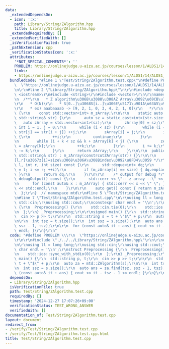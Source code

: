 ```yaml
---
data:
  _extendedDependsOn:
  - icon: ':x:'
    path: Library/String/ZAlgorithm.hpp
    title: Library/String/ZAlgorithm.hpp
  _extendedRequiredBy: []
  _extendedVerifiedWith: []
  _isVerificationFailed: true
  _pathExtension: cpp
  _verificationStatusIcon: ':x:'
  attributes:
    '*NOT_SPECIAL_COMMENTS*': ''
    PROBLEM: https://onlinejudge.u-aizu.ac.jp/courses/lesson/1/ALDS1/14/ALDS1_14_B
    links:
    - https://onlinejudge.u-aizu.ac.jp/courses/lesson/1/ALDS1/14/ALDS1_14_B
  bundledCode: "#line 1 \"Test/String/ZAlgorithm.test.cpp\"\n#define PROBLEM \\\r\n\
    \  \"https://onlinejudge.u-aizu.ac.jp/courses/lesson/1/ALDS1/14/ALDS1_14_B\"\r\
    \n\r\n#line 2 \"Library/String/ZAlgorithm.hpp\"\n\r\n#include <deque>\r\n#include\
    \ <iostream>\r\n#include <string>\r\n#include <vector>\r\n\r\nnamespace mtd {\r\
    \n  /**\r\n   * Z algorithm\u306B\u3088\u308AZ Array\u3092\u69CB\u7BC9\u3059\u308B\
    \r\n   * O(N)\r\n   * S[0..]\u3068S[i..]\u306E\u5171\u901A\u63A5\u982D\u8F9E\u6570\
    \r\n   * ex) aaabaaaab -> [9, 2, 1, 0, 3, 4, 2, 1, 0]\r\n   */\r\n  class ZAlgorithm\
    \ {\r\n    const std::vector<int> m_zArray;\r\n\r\n    static auto constrcutZArray(const\
    \ std::string& str) {\r\n      auto sz = static_cast<int>(str.size());\r\n   \
    \   auto zArray = std::vector<int>(sz);\r\n      zArray[0] = sz;\r\n\r\n     \
    \ int i = 1, j = 0;\r\n      while (i < sz) {\r\n        while (i + j < sz &&\
    \ str[j] == str[i + j]) ++j;\r\n        zArray[i] = j;\r\n        if (j == 0)\
    \ {\r\n          ++i;\r\n          continue;\r\n        }\r\n        int k = 1;\r\
    \n        while (i + k < sz && k + zArray[k] < j) {\r\n          zArray[i + k]\
    \ = zArray[k];\r\n          ++k;\r\n        }\r\n        i += k;\r\n        j\
    \ -= k;\r\n      }\r\n      return zArray;\r\n    }\r\n\r\n  public:\r\n    ZAlgorithm(const\
    \ std::string& str) : m_zArray(constrcutZArray(str)) {}\r\n\r\n    /* i\u2208\
    [l,r]\u3067z[i]=size\u3068\u306A\u308Bindex\u3092\u8FD4\u3059 */\r\n    auto find(int\
    \ l, int r, int size) const {\r\n      std::deque<int> dq;\r\n      for (int i\
    \ = l; i <= r; ++i)\r\n        if (m_zArray[i] == size) { dq.emplace_back(i);\
    \ }\r\n      return dq;\r\n    }\r\n\r\n    /* output for debug */\r\n    void\
    \ debugOutput() const {\r\n      std::cerr << \"-- z array --\" << std::endl;\r\
    \n      for (const auto& x : m_zArray) { std::cerr << x << \" \"; }\r\n      std::cerr\
    \ << std::endl;\r\n    }\r\n\r\n    auto get() const { return m_zArray; }\r\n\
    \  };\r\n}  // namespace mtd\r\n#line 5 \"Test/String/ZAlgorithm.test.cpp\"\n\r\
    \n#line 7 \"Test/String/ZAlgorithm.test.cpp\"\n\r\nusing ll = long long;\r\nusing\
    \ std::cin;\r\nusing std::cout;\r\nconstexpr char endl = '\\n';\r\nstruct Preprocessing\
    \ {\r\n  Preprocessing() {\r\n    std::cin.tie(0);\r\n    std::ios::sync_with_stdio(0);\r\
    \n  };\r\n} _Preprocessing;\r\n\r\nsigned main() {\r\n  std::string p, t;\r\n\
    \  cin >> p >> t;\r\n\r\n  std::string s = t + \"$\" + p;\r\n  auto za = mtd::ZAlgorithm(s);\r\
    \n\r\n  int tsz = t.size();\r\n  int ssz = s.size();\r\n  auto ans = za.find(tsz,\
    \ ssz - 1, tsz);\r\n\r\n  for (const auto& it : ans) { cout << it - tsz - 1 <<\
    \ endl; }\r\n}\r\n"
  code: "#define PROBLEM \\\r\n  \"https://onlinejudge.u-aizu.ac.jp/courses/lesson/1/ALDS1/14/ALDS1_14_B\"\
    \r\n\r\n#include \"./../../Library/String/ZAlgorithm.hpp\"\r\n\r\n#include <iostream>\r\
    \n\r\nusing ll = long long;\r\nusing std::cin;\r\nusing std::cout;\r\nconstexpr\
    \ char endl = '\\n';\r\nstruct Preprocessing {\r\n  Preprocessing() {\r\n    std::cin.tie(0);\r\
    \n    std::ios::sync_with_stdio(0);\r\n  };\r\n} _Preprocessing;\r\n\r\nsigned\
    \ main() {\r\n  std::string p, t;\r\n  cin >> p >> t;\r\n\r\n  std::string s =\
    \ t + \"$\" + p;\r\n  auto za = mtd::ZAlgorithm(s);\r\n\r\n  int tsz = t.size();\r\
    \n  int ssz = s.size();\r\n  auto ans = za.find(tsz, ssz - 1, tsz);\r\n\r\n  for\
    \ (const auto& it : ans) { cout << it - tsz - 1 << endl; }\r\n}\r\n"
  dependsOn:
  - Library/String/ZAlgorithm.hpp
  isVerificationFile: true
  path: Test/String/ZAlgorithm.test.cpp
  requiredBy: []
  timestamp: '2024-12-27 17:07:26+09:00'
  verificationStatus: TEST_WRONG_ANSWER
  verifiedWith: []
documentation_of: Test/String/ZAlgorithm.test.cpp
layout: document
redirect_from:
- /verify/Test/String/ZAlgorithm.test.cpp
- /verify/Test/String/ZAlgorithm.test.cpp.html
title: Test/String/ZAlgorithm.test.cpp
---
```

